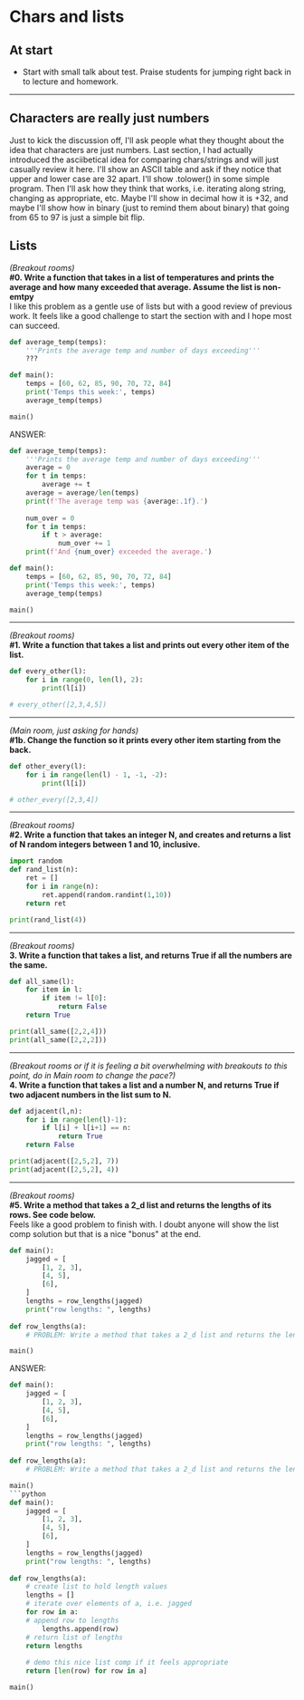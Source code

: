 # Chars and lists

## At start

* Start with small talk about test. Praise students for jumping right back in to lecture and homework.

---

## Characters are really just numbers

Just to kick the discussion off, I'll ask people what they thought about the idea that characters are just numbers. Last section, I had actually introduced the asciibetical idea for comparing chars/strings and will just casually review it here. I'll show an ASCII table and ask if they notice that upper and lower case are 32 apart. I'll show .tolower() in some simple program. Then I'll ask how they think that works, i.e. iterating along string, changing as appropriate, etc. Maybe I'll show in decimal how it is +32, and maybe I'll show how in binary (just to remind them about binary) that going from 65 to 97 is just a simple bit flip.

## Lists

*(Breakout rooms)* <br>
**#0. Write a function that takes in a list of temperatures and prints the average and how many exceeded that average. Assume the list is non-emtpy** <br>
I like this problem as a gentle use of lists but with a good review of previous work. It feels like a good challenge to start the section with and I hope most can succeed.

```python
def average_temp(temps):
    '''Prints the average temp and number of days exceeding'''
    ???

def main():
    temps = [60, 62, 85, 90, 70, 72, 84]
    print('Temps this week:', temps)
    average_temp(temps)

main()
```
ANSWER:
```python
def average_temp(temps):
    '''Prints the average temp and number of days exceeding'''
    average = 0
    for t in temps:
        average += t
    average = average/len(temps)
    print(f'The average temp was {average:.1f}.')
    
    num_over = 0
    for t in temps:
        if t > average:
            num_over += 1
    print(f'And {num_over} exceeded the average.')

def main():
    temps = [60, 62, 85, 90, 70, 72, 84]
    print('Temps this week:', temps)
    average_temp(temps)

main()
```

---

*(Breakout rooms)* <br>
**#1. Write a function that takes a list and prints out every other item of the list.**

```python
def every_other(l):
    for i in range(0, len(l), 2):
        print(l[i])

# every_other([2,3,4,5])
```

---

*(Main room, just asking for hands)* <br>
**#1b. Change the function so it prints every other item starting from the back.**

```python
def other_every(l):
    for i in range(len(l) - 1, -1, -2):
        print(l[i])

# other_every([2,3,4])
```

---

*(Breakout rooms)* <br>
**#2. Write a function that takes an integer N, and creates and returns a list of N random integers between 1 and 10, inclusive.**

```python
import random
def rand_list(n):
    ret = []
    for i in range(n):
        ret.append(random.randint(1,10))
    return ret

print(rand_list(4))
```

---

*(Breakout rooms)* <br>
**3. Write a function that takes a list, and returns True if all the numbers are the same.**

```python
def all_same(l):
    for item in l:
        if item != l[0]:
            return False
    return True

print(all_same([2,2,4]))
print(all_same([2,2,2]))
```

---


*(Breakout rooms or if it is feeling a bit overwhelming with breakouts to this point, do in Main room to change the pace?)* <br>
**4. Write a function that takes a list and a number N, and returns True if two adjacent 
numbers in the list sum to N.**<br>

```python
def adjacent(l,n):
    for i in range(len(l)-1):
        if l[i] + l[i+1] == n:
            return True
    return False

print(adjacent([2,5,2], 7))
print(adjacent([2,5,2], 4))
```

---

*(Breakout rooms)* <br>
**#5. Write a method that takes a 2_d list and returns the lengths of its rows. See code below.** <br>
Feels like a good problem to finish with. I doubt anyone will show the list comp solution but that is a nice "bonus" at the end.

```python
def main():
    jagged = [
        [1, 2, 3],
        [4, 5],
        [6],
    ]
    lengths = row_lengths(jagged)
    print("row lengths: ", lengths)
  
def row_lengths(a):
    # PROBLEM: Write a method that takes a 2_d list and returns the lengths of its rows.

main()
```
ANSWER:
```python
def main():
    jagged = [
        [1, 2, 3],
        [4, 5],
        [6],
    ]
    lengths = row_lengths(jagged)
    print("row lengths: ", lengths)
  
def row_lengths(a):
    # PROBLEM: Write a method that takes a 2_d list and returns the lengths of its rows.

main()
```python
def main():
    jagged = [
        [1, 2, 3],
        [4, 5],
        [6],
    ]
    lengths = row_lengths(jagged)
    print("row lengths: ", lengths)
    
def row_lengths(a):
    # create list to hold length values
    lengths = []
    # iterate over elements of a, i.e. jagged
    for row in a:
    # append row to lengths
        lengths.append(row)
    # return list of lengths
    return lengths
    
    # demo this nice list comp if it feels appropriate
    return [len(row) for row in a]

main()
```
